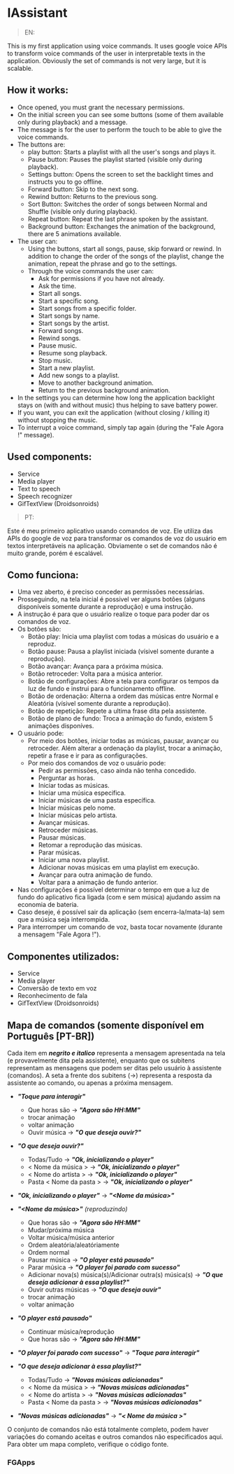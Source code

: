 # IAssistant

> EN:

This is my first application using voice commands. It uses google voice APIs to transform voice commands
of the user in interpretable texts in the application. Obviously the set of commands is not very large, but it is scalable.

## How it works:
- Once opened, you must grant the necessary permissions.
- On the initial screen you can see some buttons (some of them available only during playback) and a message.
- The message is for the user to perform the touch to be able to give the voice commands.
- The buttons are:
  - play button: Starts a playlist with all the user's songs and plays it.
  - Pause button: Pauses the playlist started (visible only during playback).
  - Settings button: Opens the screen to set the backlight times and instructs you to go offline.
  - Forward button: Skip to the next song.
  - Rewind button: Returns to the previous song.
  - Sort Button: Switches the order of songs between Normal and Shuffle (visible only during playback).
  - Repeat button: Repeat the last phrase spoken by the assistant.
  - Background button: Exchanges the animation of the background, there are 5 animations available.
- The user can:
  - Using the buttons, start all songs, pause, skip forward or rewind. In addition to change the order of the songs
of the playlist, change the animation, repeat the phrase and go to the settings.
  - Through the voice commands the user can:
    - Ask for permissions if you have not already.
    - Ask the time.
    - Start all songs.
    - Start a specific song.
    - Start songs from a specific folder.
    - Start songs by name.
    - Start songs by the artist.
    - Forward songs.
    - Rewind songs.
    - Pause music.
    - Resume song playback.
    - Stop music.
    - Start a new playlist.
    - Add new songs to a playlist.
    - Move to another background animation.
    - Return to the previous background animation.
- In the settings you can determine how long the application backlight stays on (with and without music)
thus helping to save battery power.
- If you want, you can exit the application (without closing / killing it) without stopping the music.
- To interrupt a voice command, simply tap again (during the "Fale Agora !" message).

## Used components:
- Service
- Media player
- Text to speech
- Speech recognizer
- GifTextView (Droidsonroids)

> PT:

Este é meu primeiro aplicativo usando comandos de voz. Ele utiliza das APIs do google de voz para transformar os comandos de voz
do usuário em textos interpretáveis na aplicação. Obviamente o set de comandos não é muito grande, porém é escalável.

## Como funciona:
- Uma vez aberto, é preciso conceder as permissões necessárias.
- Prosseguindo, na tela inicial é possivel ver alguns botões (alguns disponíveis somente durante a reprodução) e uma instrução.
- A instrução é para que o usuário realize o toque para poder dar os comandos de voz.
- Os botões são:
  - Botão play: Inicia uma playlist com todas a músicas do usuário e a reproduz.
  - Botão pause: Pausa a playlist iniciada (vísivel somente durante a reprodução).
  - Botão avançar: Avança para a próxima música.
  - Botão retroceder: Volta para a música anterior.
  - Botão de configurações: Abre a tela para configurar os tempos da luz de fundo e instrui para o funcionamento offline.
  - Botão de ordenação: Alterna a ordem das músicas entre Normal e Aleatória (vísivel somente durante a reprodução).
  - Botão de repetição: Repete a ultima frase dita pela assistente.
  - Botão de plano de fundo: Troca a animação do fundo, existem 5 animações disponíves.
- O usuário pode:
  - Por meio dos botões, iniciar todas as músicas, pausar, avançar ou retroceder. Além alterar a ordenação da playlist,
trocar a animação, repetir a frase e ir para as configurações.
  - Por meio dos comandos de voz o usuário pode:
    - Pedir as permissões, caso ainda não tenha concedido.
    - Perguntar as horas.
    - Iniciar todas as músicas.
    - Iniciar uma música especifica.
    - Iniciar músicas de uma pasta específica.
    - Iniciar músicas pelo nome.
    - Iniciar músicas pelo artista.
    - Avançar músicas.
    - Retroceder músicas.
    - Pausar músicas.
    - Retomar a reprodução das músicas.
    - Parar músicas.
    - Iniciar uma nova playlist.
    - Adicionar novas músicas em uma playlist em execução.
    - Avançar para outra animação de fundo.
    - Voltar para a animação de fundo anterior.
- Nas configurações é possível determinar o tempo em que a luz de fundo do aplicativo fica ligada (com e sem música) 
ajudando assim na economia de bateria.
- Caso deseje, é possível sair da aplicação (sem encerra-la/mata-la) sem que a música seja interrompida.
- Para interromper um comando de voz, basta tocar novamente (durante a mensagem "Fale Agora !").

## Componentes utilizados:
- Service
- Media player
- Conversão de texto em voz
- Reconhecimento de fala
- GifTextView (Droidsonroids)

## Mapa de comandos (somente disponível em Português [PT-BR])

Cada item em **_negrito e italico_** representa a mensagem apresentada na tela (e provavelmente dita pela assistente),
enquanto que os subitens representam as mensagens que podem ser ditas pelo usuário à assistente (comandos). A seta
a frente dos subitens (->) representa a resposta da assistente ao comando, ou apenas a próxima mensagem.

- **_"Toque para interagir"_**
  - Que horas são -> **_"Agora são HH:MM"_**
  - trocar animação
  - voltar animação
  - Ouvir música -> **_"O que deseja ouvir?"_**

- **_"O que deseja ouvir?"_**
  - Todas/Tudo -> **_"Ok, inicializando o player"_**
  - < Nome da música > -> **_"Ok, inicializando o player"_**
  - < Nome do artista > -> **_"Ok, inicializando o player"_**
  - Pasta < Nome da pasta > -> **_"Ok, inicializando o player"_**
  
- **_"Ok, inicializando o player"_** -> **_"<Nome da música>"_**

- **_"<Nome da música>"_** _(reproduzindo)_
  - Que horas são -> **_"Agora são HH:MM"_**
  - Mudar/próxima música
  - Voltar música/música anterior
  - Ordem aleatória/aleatóriamente
  - Ordem normal
  - Pausar música -> **_"O player está pausado"_**
  - Parar música -> **_"O player foi parado com sucesso"_**
  - Adicionar nova(s) música(s)/Adicionar outra(s) música(s) -> **_"O que deseja adicionar à essa playlist?"_**
  - Ouvir outras músicas -> **_"O que deseja ouvir"_**
  - trocar animação
  - voltar animação
  
- **_"O player está pausado"_**
  - Continuar música/reprodução
  - Que horas são -> **_"Agora são HH:MM"_**

- **_"O player foi parado com sucesso"_** -> **_"Toque para interagir"_**

- **_"O que deseja adicionar à essa playlist?"_**
  - Todas/Tudo -> **_"Novas músicas adicionadas"_**
  - < Nome da música > -> **_"Novas músicas adicionadas"_**
  - < Nome do artista > -> **_"Novas músicas adicionadas"_**
  - Pasta < Nome da pasta > -> **_"Novas músicas adicionadas"_**

- **_"Novas músicas adicionadas"_**  -> **_"< Nome da música >"_**

O conjunto de comandos não está totalmente completo, podem haver variações do comando aceitas e outros
comandos não especificados aqui. Para obter um mapa completo, verifique o código fonte.

### FGApps
  
